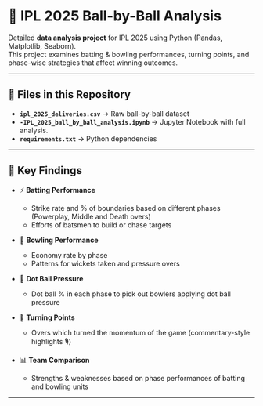 # 🏏 IPL 2025 Ball-by-Ball Analysis  

Detailed **data analysis project** for IPL 2025 using Python (Pandas, Matplotlib, Seaborn).  
This project examines batting & bowling performances, turning points, and phase-wise strategies that affect winning outcomes.  

---

## 📂 Files in this Repository
- **`ipl_2025_deliveries.csv`** → Raw ball-by-ball dataset  
- **`-IPL_2025_ball_by_ball_analysis.ipynb`** → Jupyter Notebook with full analysis.  
- **`requirements.txt`** → Python dependencies  

---

## 🔑 Key Findings
- ⚡ **Batting Performance**  
  - Strike rate and % of boundaries based on different phases (Powerplay, Middle and Death overs)  
  - Efforts of batsmen to build or chase targets  

- 🎯 **Bowling Performance**  
  - Economy rate by phase  
  - Patterns for wickets taken and pressure overs  

- 🛑 **Dot Ball Pressure**  
  - Dot ball % in each phase to pick out bowlers applying dot ball pressure  

- 🔄 **Turning Points**  
  - Overs which turned the momentum of the game (commentary-style highlights 🎙️)  

- 📊 **Team Comparison**  
  - Strengths & weaknesses based on phase performances of batting and bowling units  

---



